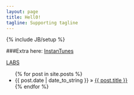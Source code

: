 ```yaml
---
layout: page
title: Hell0!
tagline: Supporting tagline
---
```

{% include JB/setup %}

###Extra here:
[InstanTunes](http://www.cutehalo.com/music/)

[LABS](http://www.cutehalo.com/lab/)


<ul class="posts">
  {% for post in site.posts %}
    <li><span>{{ post.date | date_to_string }}</span> &raquo; <a href="{{ BASE_PATH }}{{ post.url }}">{{ post.title }}</a></li>
  {% endfor %}
</ul>

